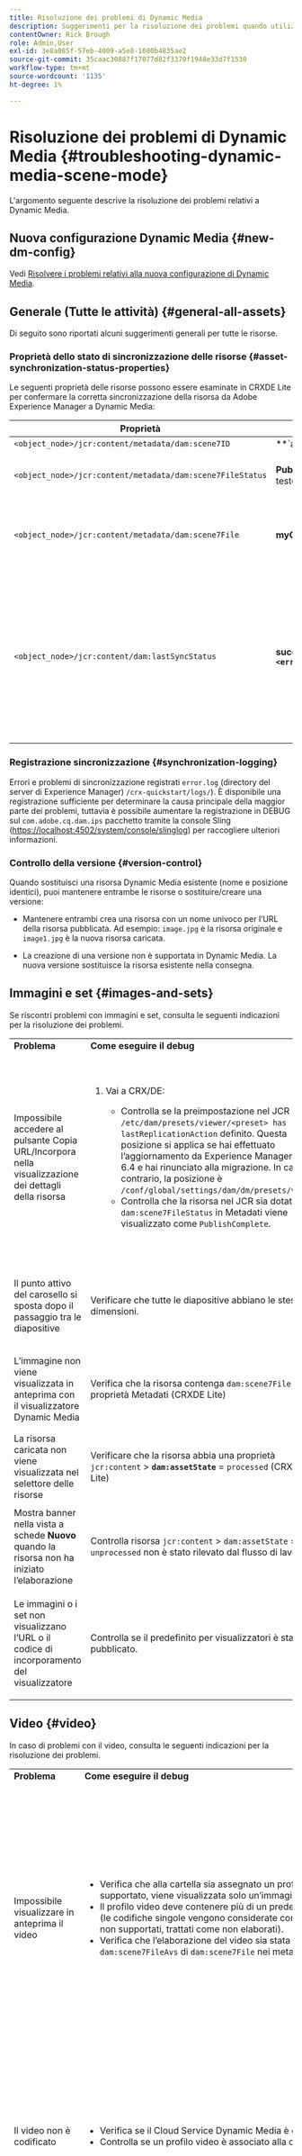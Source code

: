 ```yaml
---
title: Risoluzione dei problemi di Dynamic Media
description: Suggerimenti per la risoluzione dei problemi quando utilizzi Dynamic Media.
contentOwner: Rick Brough
role: Admin,User
exl-id: 3e8a085f-57eb-4009-a5e8-1080b4835ae2
source-git-commit: 35caac30887f17077d82f3370f1948e33d7f1530
workflow-type: tm+mt
source-wordcount: '1135'
ht-degree: 1%

---
```


# Risoluzione dei problemi di Dynamic Media {#troubleshooting-dynamic-media-scene-mode}

L&#39;argomento seguente descrive la risoluzione dei problemi relativi a Dynamic Media.

## Nuova configurazione Dynamic Media {#new-dm-config}

Vedi [Risolvere i problemi relativi alla nuova configurazione di Dynamic Media](/help/assets/dynamic-media/config-dm.md#troubleshoot-dm-config).

## Generale (Tutte le attività) {#general-all-assets}

Di seguito sono riportati alcuni suggerimenti generali per tutte le risorse.

### Proprietà dello stato di sincronizzazione delle risorse {#asset-synchronization-status-properties}

Le seguenti proprietà delle risorse possono essere esaminate in CRXDE Lite per confermare la corretta sincronizzazione della risorsa da Adobe Experience Manager a Dynamic Media:

| **Proprietà** | **Esempio** | **Descrizione** |
|---|---|---|
| `<object_node>/jcr:content/metadata/dam:scene7ID` | **`a|364266`** | Indicatore generale che il nodo è collegato a Dynamic Media. |
| `<object_node>/jcr:content/metadata/dam:scene7FileStatus` | **PublishComplete** o testo di errore | Stato del caricamento della risorsa in Dynamic Media. |
| `<object_node>/jcr:content/metadata/dam:scene7File` | **myCompany/myAssetID** | Deve essere popolato per generare URL per la risorsa remota di Dynamic Media. |
| `<object_node>/jcr:content/dam:lastSyncStatus` | **success** o **non riuscito:`<error text>`** | Stato di sincronizzazione di set (set 360 gradi, set di immagini e così via), predefiniti immagine, predefiniti visualizzatore, aggiornamenti mappa immagine per una risorsa o immagini modificate. |

### Registrazione sincronizzazione {#synchronization-logging}

Errori e problemi di sincronizzazione registrati `error.log` (directory del server di Experience Manager) `/crx-quickstart/logs/`). È disponibile una registrazione sufficiente per determinare la causa principale della maggior parte dei problemi, tuttavia è possibile aumentare la registrazione in DEBUG sul `com.adobe.cq.dam.ips` pacchetto tramite la console Sling ([https://localhost:4502/system/console/slinglog](https://localhost:4502/system/console/slinglog)) per raccogliere ulteriori informazioni.

### Controllo della versione {#version-control}

Quando sostituisci una risorsa Dynamic Media esistente (nome e posizione identici), puoi mantenere entrambe le risorse o sostituire/creare una versione:

* Mantenere entrambi crea una risorsa con un nome univoco per l’URL della risorsa pubblicata. Ad esempio: `image.jpg` è la risorsa originale e `image1.jpg` è la nuova risorsa caricata.

* La creazione di una versione non è supportata in Dynamic Media. La nuova versione sostituisce la risorsa esistente nella consegna.

## Immagini e set {#images-and-sets}

Se riscontri problemi con immagini e set, consulta le seguenti indicazioni per la risoluzione dei problemi.

<table>
 <tbody>
  <tr>
   <td><strong>Problema  </strong></td>
   <td><strong>Come eseguire il debug</strong></td>
   <td><strong>Soluzione</strong></td>
  </tr>
  <tr>
   <td>Impossibile accedere al pulsante Copia URL/Incorpora nella visualizzazione dei dettagli della risorsa</td>
   <td>
    <ol>
     <li><p>Vai a CRX/DE:</p>
      <ul>
       <li>Controlla se la preimpostazione nel JCR <code>/etc/dam/presets/viewer/&lt;preset&gt; has lastReplicationAction</code> definito. Questa posizione si applica se hai effettuato l’aggiornamento da Experience Manager 6.x a 6.4 e hai rinunciato alla migrazione. In caso contrario, la posizione è <code>/conf/global/settings/dam/dm/presets/viewer</code>.</li>
       <li>Controlla che la risorsa nel JCR sia dotata di <code>dam:scene7FileStatus</code><strong> </strong>in Metadati viene visualizzato come <code>PublishComplete</code>.</li>
      </ul> </li>
    </ol> </td>
   <td><p>Aggiorna pagina/passa a un'altra pagina e torna (la barra laterale JSP deve essere ricompilata)</p> <p>Se questo non funziona:</p>
    <ul>
     <li>Pubblica la risorsa.</li>
     <li>Ricarica e pubblica la risorsa.</li>
    </ul> </td>
  </tr>
  <tr>
   <td>Il punto attivo del carosello si sposta dopo il passaggio tra le diapositive</td>
   <td><p>Verificare che tutte le diapositive abbiano le stesse dimensioni.</p> </td>
   <td><p>Utilizza solo immagini con la stessa dimensione per il carosello.</p> </td>
  </tr>
  <tr>
   <td>L’immagine non viene visualizzata in anteprima con il visualizzatore Dynamic Media</td>
   <td><p>Verifica che la risorsa contenga <code>dam:scene7File</code> nelle proprietà Metadati (CRXDE Lite)</p> </td>
   <td><p>Verifica che tutte le risorse abbiano completato l’elaborazione.</p> </td>
  </tr>
  <tr>
   <td>La risorsa caricata non viene visualizzata nel selettore delle risorse</td>
   <td><p>Verificare che la risorsa abbia una proprietà <code>jcr:content</code> &gt; <strong><code>dam:assetState</code></strong> = <code>processed</code> (CRXDE Lite)</p> </td>
   <td><p>Verifica che tutte le risorse abbiano completato l’elaborazione.</p> </td>
  </tr>
  <tr>
   <td>Mostra banner nella vista a schede <strong>Nuovo</strong> quando la risorsa non ha iniziato l’elaborazione</td>
   <td>Controlla risorsa <code>jcr:content</code> &gt; <code>dam:assetState</code> = if <code>unprocessed</code> non è stato rilevato dal flusso di lavoro.</td>
   <td>Attendi che la risorsa venga raccolta dal flusso di lavoro.</td>
  </tr>
  <tr>
   <td>Le immagini o i set non visualizzano l’URL o il codice di incorporamento del visualizzatore</td>
   <td>Controlla se il predefinito per visualizzatori è stato pubblicato.</td>
   <td><p>Vai a <strong>Strumenti</strong> &gt; <strong>Risorse</strong> &gt; <strong>Predefiniti visualizzatore</strong> e pubblica il predefinito visualizzatore.</p> </td>
  </tr>
 </tbody>
</table>

## Video {#video}

In caso di problemi con il video, consulta le seguenti indicazioni per la risoluzione dei problemi.

<table>
 <tbody>
  <tr>
   <td><strong>Problema  </strong></td>
   <td><strong>Come eseguire il debug</strong></td>
   <td><strong>Soluzione</strong></td>
  </tr>
  <tr>
   <td>Impossibile visualizzare in anteprima il video</td>
   <td>
    <ul>
     <li>Verifica che alla cartella sia assegnato un profilo video (se non è supportato). Se non è supportato, viene visualizzata solo un’immagine.</li>
     <li>Il profilo video deve contenere più di un predefinito di codifica per generare un set AVS (le codifiche singole vengono considerate come contenuto video per i file MP4; per i file non supportati, trattati come non elaborati).</li>
     <li>Verifica che l’elaborazione del video sia stata completata tramite la conferma <code>dam:scene7FileAvs</code> di <code>dam:scene7File</code> nei metadati.</li>
    </ul> </td>
   <td>
    <ol>
     <li>Assegna un profilo video alla cartella.</li>
     <li>Modifica il profilo video per includere più di un predefinito di codifica.</li>
     <li>Attendere il completamento dell'elaborazione del video.</li>
     <li>Prima di ricaricare il video, accertati che il flusso di lavoro Codifica video di Dynamic Media non sia in esecuzione.<br/> </li>
     <li>Ricarica il video.</li>
    </ol> </td>
  </tr>
  <tr>
   <td>Il video non è codificato</td>
   <td>
    <ul>
     <li>Verifica se il Cloud Service Dynamic Media è configurato.</li>
     <li>Controlla se un profilo video è associato alla cartella di caricamento.</li>
    </ul> </td>
   <td>
    <ol>
     <li>Verifica che la configurazione Dynamic Media in Cloud Services sia configurata correttamente.</li>
     <li>Verifica che la cartella disponga di un profilo video. Inoltre, controlla il profilo video.</li>
    </ol> </td>
  </tr>
  <tr>
   <td>L'elaborazione video richiede troppo tempo</td>
   <td><p>Per determinare se la codifica video è ancora in corso o se è stato immesso uno stato di errore:</p>
    <ul>
     <li>Controllare lo stato del video <code>https://localhost:4502/crx/de/index.jsp#/content/dam/folder/videomp4/jcr%3Acontent</code> &gt; <code>dam:assetState</code></li>
    </ul> </td>
   <td> </td>
  </tr>
  <tr>
   <td>Rendering video mancante</td>
   <td><p>Quando il video viene caricato, ma non sono presenti rappresentazioni codificate:</p>
    <ul>
     <li>Verifica che alla cartella sia assegnato un profilo video.</li>
     <li>Verifica che l’elaborazione del video sia stata completata tramite la conferma <code>dam:scene7FileAvs</code> nei metadati.</li>
    </ul> </td>
   <td>
    <ol>
     <li>Assegna un profilo video alla cartella.</li>
     <li>Attendere il completamento dell'elaborazione del video.<br /> </li>
    </ol> </td>
  </tr>
 </tbody>
</table>

## Visualizzatori {#viewers}

Se riscontri problemi con i visualizzatori, consulta le seguenti indicazioni per la risoluzione dei problemi.

### Problema: I predefiniti visualizzatore non sono pubblicati {#viewers-not-published}

**Come eseguire il debug**

1. Passare alla pagina di diagnostica di sample manager: `https://localhost:4502/libs/dam/gui/content/s7dam/samplemanager/samplemanager.html`.
1. Osserva i valori calcolati. Quando funziona correttamente, vedi quanto segue: `_DMSAMPLE status: 0 unsyced assets - activation not necessary _OOTB status: 0 unsyced assets - 0 unactivated assets`.

   >[!NOTE]
   >
   >La sincronizzazione delle risorse del visualizzatore può richiedere circa 10 minuti dopo la configurazione delle impostazioni cloud di Dynamic Media.

1. Se le risorse non attivate rimangono, seleziona una delle seguenti opzioni **Elenca tutte le risorse non attivate** per visualizzare i dettagli.

**Soluzione**

1. Passa all’elenco dei predefiniti per visualizzatori in strumenti di amministrazione: `https://localhost:4502/libs/dam/gui/content/s7dam/samplemanager/samplemanager.html`
1. Seleziona tutti i predefiniti visualizzatore, quindi seleziona **Pubblica**.
1. Torna a Sample manager e osserva che il conteggio delle risorse non attivate è ora zero.

### Problema: L’immagine predefinita del visualizzatore restituisce 404 da Anteprima nei dettagli della risorsa o Copia URL/Incorpora codice {#viewer-preset-404}

**Come eseguire il debug**

In CRXDE Lite procedi come segue:

1. Passa a `<sync-folder>/_CSS/_OOTB` cartella all’interno della cartella di sincronizzazione Dynamic Media (ad esempio, `/content/dam/_CSS/_OOTB`).
1. Trova il nodo di metadati della risorsa problematica (ad esempio, `<sync-folder>/_CSS/_OOTB/CarouselDotsLeftButton_dark_sprite.png/jcr:content/metadata/`).
1. Verifica la presenza di `dam:scene7*` proprietà. Se la risorsa è stata sincronizzata e pubblicata correttamente, viene visualizzata la `dam:scene7FileStatus` impostato su **PublishComplete**.
1. Tentativo di richiedere l’immagine direttamente da Dynamic Media concatenando i valori delle seguenti proprietà e valori letterali stringa:

   * `dam:scene7Domain`
   * `"is/content"`
   * `dam:scene7Folder`
   * `<asset-name>`
Esempio: 
`https://<server>/is/content/myfolder/_CSS/_OOTB/CarouselDotsLeftButton_dark_sprite.png`

**Soluzione**

Se le risorse di esempio o l’immagine predefinita del visualizzatore non sono sincronizzate o pubblicate, riavvia l’intero processo di copia/sincronizzazione:

1. Passa a CRXDE Lite.
1. Elimina `<sync-folder>/_CSS/_OOTB`.
1. Passa a Gestione pacchetti CRX: `https://localhost:4502/crx/packmgr/`.
1. Cerca il pacchetto visualizzatore nell&#39;elenco; inizia con `cq-dam-scene7-viewers-content`.
1. Seleziona **Reinstalla**.
1. In Cloud Services, accedi alla pagina Configurazione Dynamic Media, quindi apri la finestra di dialogo di configurazione per la configurazione Dynamic Media - S7.
1. Non apportare modifiche, seleziona **Salva**.
Questa azione di salvataggio attiva nuovamente la logica per creare e sincronizzare le risorse di esempio, i CSS predefiniti per visualizzatori e le immagini.

### Problema: L’anteprima dell’immagine non viene caricata nella creazione dei predefiniti visualizzatore {#image-preview-not-loading}

**Soluzione**

1. In Experience Manager, seleziona il logo Experience Manager per accedere alla console di navigazione globale, quindi accedi a . **[!UICONTROL Strumenti]** > **[!UICONTROL Generale]** > **[!UICONTROL CRXDE Lite]**.
1. Nella barra a sinistra, accedi alla cartella del contenuto di esempio nella posizione seguente:

   `/content/dam/_DMSAMPLE`

1. Elimina `_DMSAMPLE` cartella.
1. Nella barra a sinistra, accedi alla cartella dei predefiniti nel seguente percorso:

   `/conf/global/settings/dam/dm/presets/viewer`

1. Elimina `viewer` cartella.
1. Nell’angolo in alto a sinistra della pagina CRXDE Lite, seleziona **[!UICONTROL Salva tutto]**.
1. Nell’angolo in alto a sinistra della pagina CRXDE Lite, seleziona la **Pagina principale** icona.
1. Ricrea un [Configurazione Dynamic Media nei Cloud Services](/help/assets/dynamic-media/config-dm.md#configuring-dynamic-media-cloud-services).
